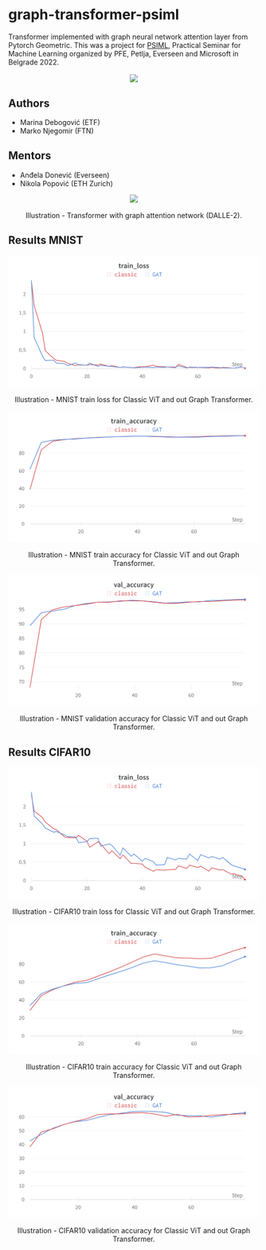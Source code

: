 # graph-transformer-psiml
Transformer implemented with graph neural network attention layer from Pytorch Geometric. This was a project for [PSIML](https://psiml.petlja.org/), Practical Seminar for Machine Learning organized by PFE, Petlja, Everseen and Microsoft in Belgrade 2022.

<div align="center">
  <img src="https://user-images.githubusercontent.com/34657562/184308361-554b6ce6-5cac-4f99-94c0-66bb48864d69.png" align="center" width="50%">
</div>

## Authors

- Marina Debogović (ETF)
- Marko Njegomir (FTN)

## Mentors
- Anđela Donević (Everseen)
- Nikola Popović (ETH Zurich)

<div align="center">
  <img src="https://user-images.githubusercontent.com/34657562/184306183-802cb780-29ce-4fed-95b6-82023b199354.png">
  <p align="center">Illustration - Transformer with graph attention network (DALLE-2).</p>
</div>

## Results MNIST

<div align="center">
  <img src="images/mnist-train-loss.png">
  <p align="center">Illustration - MNIST train loss for Classic ViT and out Graph Transformer.</p>
</div>

<div align="center">
  <img src="images/mnist-train-acc.png">
  <p align="center">Illustration - MNIST train accuracy for Classic ViT and out Graph Transformer.</p>
</div>

<div align="center">
  <img src="images/mnist-val-acc.png">
  <p align="center">Illustration - MNIST validation accuracy for Classic ViT and out Graph Transformer.</p>
</div>

## Results CIFAR10

<div align="center">
  <img src="images/cifar10-train-loss.png">
  <p align="center">Illustration - CIFAR10 train loss for Classic ViT and out Graph Transformer.</p>
</div>

<div align="center">
  <img src="images/cifar10-train-acc.png">
  <p align="center">Illustration - CIFAR10 train accuracy for Classic ViT and out Graph Transformer.</p>
</div>

<div align="center">
  <img src="images/cifar10-val-acc.png">
  <p align="center">Illustration - CIFAR10 validation accuracy for Classic ViT and out Graph Transformer.</p>
</div>
